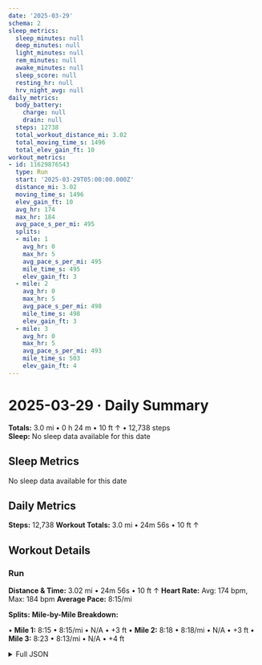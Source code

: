 ```yaml
---
date: '2025-03-29'
schema: 2
sleep_metrics:
  sleep_minutes: null
  deep_minutes: null
  light_minutes: null
  rem_minutes: null
  awake_minutes: null
  sleep_score: null
  resting_hr: null
  hrv_night_avg: null
daily_metrics:
  body_battery:
    charge: null
    drain: null
  steps: 12738
  total_workout_distance_mi: 3.02
  total_moving_time_s: 1496
  total_elev_gain_ft: 10
workout_metrics:
- id: 11629876543
  type: Run
  start: '2025-03-29T05:00:00.000Z'
  distance_mi: 3.02
  moving_time_s: 1496
  elev_gain_ft: 10
  avg_hr: 174
  max_hr: 184
  avg_pace_s_per_mi: 495
  splits:
  - mile: 1
    avg_hr: 0
    max_hr: 5
    avg_pace_s_per_mi: 495
    mile_time_s: 495
    elev_gain_ft: 3
  - mile: 2
    avg_hr: 0
    max_hr: 5
    avg_pace_s_per_mi: 498
    mile_time_s: 498
    elev_gain_ft: 3
  - mile: 3
    avg_hr: 0
    max_hr: 5
    avg_pace_s_per_mi: 493
    mile_time_s: 503
    elev_gain_ft: 4
---
```

# 2025-03-29 · Daily Summary
**Totals:** 3.0 mi • 0 h 24 m • 10 ft ↑ • 12,738 steps  
**Sleep:** No sleep data available for this date

## Sleep Metrics
No sleep data available for this date

## Daily Metrics
**Steps:** 12,738
**Workout Totals:** 3.0 mi • 24m 56s • 10 ft ↑

## Workout Details
### Run
**Distance & Time:** 3.02 mi • 24m 56s • 10 ft ↑
**Heart Rate:** Avg: 174 bpm, Max: 184 bpm
**Average Pace:** 8:15/mi

**Splits:**
**Mile-by-Mile Breakdown:**

• **Mile 1:** 8:15 • 8:15/mi • N/A • +3 ft
• **Mile 2:** 8:18 • 8:18/mi • N/A • +3 ft
• **Mile 3:** 8:23 • 8:13/mi • N/A • +4 ft


<details>
<summary>Full JSON</summary>

```json
{
  "date": "2025-03-29",
  "schema": 2,
  "sleep_metrics": {
    "sleep_minutes": null,
    "deep_minutes": null,
    "light_minutes": null,
    "rem_minutes": null,
    "awake_minutes": null,
    "sleep_score": null,
    "resting_hr": null,
    "hrv_night_avg": null
  },
  "daily_metrics": {
    "body_battery": {
      "charge": null,
      "drain": null
    },
    "steps": 12738,
    "total_workout_distance_mi": 3.02,
    "total_moving_time_s": 1496,
    "total_elev_gain_ft": 10
  },
  "workout_metrics": [
    {
      "id": 11629876543,
      "type": "Run",
      "start": "2025-03-29T05:00:00.000Z",
      "distance_mi": 3.02,
      "moving_time_s": 1496,
      "elev_gain_ft": 10,
      "avg_hr": 174,
      "max_hr": 184,
      "avg_pace_s_per_mi": 495,
      "splits": [
        {
          "mile": 1,
          "avg_hr": 0,
          "max_hr": 5,
          "avg_pace_s_per_mi": 495,
          "mile_time_s": 495,
          "elev_gain_ft": 3
        },
        {
          "mile": 2,
          "avg_hr": 0,
          "max_hr": 5,
          "avg_pace_s_per_mi": 498,
          "mile_time_s": 498,
          "elev_gain_ft": 3
        },
        {
          "mile": 3,
          "avg_hr": 0,
          "max_hr": 5,
          "avg_pace_s_per_mi": 493,
          "mile_time_s": 503,
          "elev_gain_ft": 4
        }
      ]
    }
  ]
}
```
</details>
